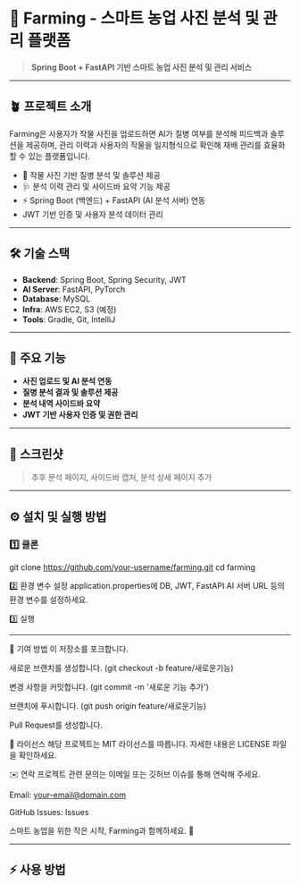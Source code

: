 # 🌱 Farming - 스마트 농업 사진 분석 및 관리 플랫폼

> **Spring Boot + FastAPI 기반 스마트 농업 사진 분석 및 관리 서비스**

---

## 🪴 프로젝트 소개

Farming은 사용자가 작물 사진을 업로드하면 AI가 질병 여부를 분석해 피드백과 솔루션을 제공하며,
관리 이력과 사용자의 작물을 일지형식으로 확인해 재배 관리를 효율화할 수 있는 플랫폼입니다.

- 📸 작물 사진 기반 질병 분석 및 솔루션 제공
- 🩺 분석 이력 관리 및 사이드바 요약 기능 제공
- ⚡ Spring Boot (백엔드) + FastAPI (AI 분석 서버) 연동
- JWT 기반 인증 및 사용자 분석 데이터 관리

---

## 🛠️ 기술 스택

- **Backend**: Spring Boot, Spring Security, JWT
- **AI Server**: FastAPI, PyTorch
- **Database**: MySQL
- **Infra**: AWS EC2, S3 (예정)
- **Tools**: Gradle, Git, IntelliJ

---

## 🚀 주요 기능

- **사진 업로드 및 AI 분석 연동**
- **질병 분석 결과 및 솔루션 제공**
- **분석 내역 사이드바 요약**
- **JWT 기반 사용자 인증 및 권한 관리**

---

## 📸 스크린샷

> 추후 분석 페이지, 사이드바 캡처, 분석 상세 페이지 추가

---

## ⚙️ 설치 및 실행 방법

### 1️⃣ 클론

git clone https://github.com/your-username/farming.git
cd farming

2️⃣ 환경 변수 설정
application.properties에
DB, JWT, FastAPI AI 서버 URL 등의 환경 변수를 설정하세요.

3️⃣ 실행

-- -- 

🤝 기여 방법
이 저장소를 포크합니다.

새로운 브랜치를 생성합니다. (git checkout -b feature/새로운기능)

변경 사항을 커밋합니다. (git commit -m '새로운 기능 추가')

브랜치에 푸시합니다. (git push origin feature/새로운기능)

Pull Request를 생성합니다.

📄 라이선스
해당 프로젝트는 MIT 라이선스를 따릅니다. 자세한 내용은 LICENSE 파일을 확인하세요.

✉️ 연락
프로젝트 관련 문의는 이메일 또는 깃허브 이슈를 통해 연락해 주세요.

Email: your-email@domain.com

GitHub Issues: Issues

스마트 농업을 위한 작은 시작, Farming과 함께하세요. 🌿

---

## ⚡ 사용 방법

